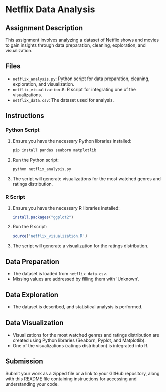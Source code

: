 # Netflix Data Analysis

## Assignment Description

This assignment involves analyzing a dataset of Netflix shows and movies to gain insights through data preparation, cleaning, exploration, and visualization.

## Files

- `netflix_analysis.py`: Python script for data preparation, cleaning, exploration, and visualization.
- `netflix_visualization.R`: R script for integrating one of the visualizations.
- `netflix_data.csv`: The dataset used for analysis.

## Instructions

### Python Script

1. Ensure you have the necessary Python libraries installed:
   ```sh
   pip install pandas seaborn matplotlib
   ```

2. Run the Python script:
   ```sh
   python netflix_analysis.py
   ```

3. The script will generate visualizations for the most watched genres and ratings distribution.

### R Script

1. Ensure you have the necessary R libraries installed:
   ```r
   install.packages("ggplot2")
   ```

2. Run the R script:
   ```r
   source('netflix_visualization.R')
   ```

3. The script will generate a visualization for the ratings distribution.

## Data Preparation

- The dataset is loaded from `netflix_data.csv`.
- Missing values are addressed by filling them with 'Unknown'.

## Data Exploration

- The dataset is described, and statistical analysis is performed.

## Data Visualization

- Visualizations for the most watched genres and ratings distribution are created using Python libraries (Seaborn, Pyplot, and Matplotlib).
- One of the visualizations (ratings distribution) is integrated into R.

## Submission

Submit your work as a zipped file or a link to your GitHub repository, along with this README file containing instructions for accessing and understanding your code.